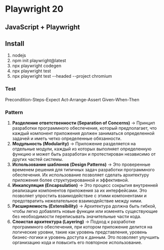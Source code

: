 # Playwright 20

## JavaScript + Playwright

## Install

1. nodejs
2. npm init playwright@latest
3. npx playwright codegen
4. npx playwright test 
5. npx playwright test --headed --project chromium

### Test
Precondition-Steps-Expect
Act-Arrange-Assert
Given-When-Then


### Pattern

1. **Разделение ответственности (Separation of Concerns)** -> Принцип разработки программного обеспечения,
который предполагает, что каждый компонент
приложения должен заниматься определенной
задачей и иметь четко определенные обязанности. 
2. **Модульность (Modularity)** -> Приложение разделяется на отдельные модули,
каждый из которых выполняет определенную
функцию и может быть разработан и
протестирован независимо от других частей
системы.
3. **Использование шаблонов (Design Patterns)** -> Это проверенные временем решения для
типичных задач разработки программного
обеспечения. Их использование позволяет сделать
архитектуру приложения более структурированной
и эффективной.
4. **Инкапсуляция (Encapsulation)** ->  Это процесс сокрытия внутренней реализации
компонентов приложения за их интерфейсами. Это
позволяет упростить взаимодействие с этими
компонентами и предотвратить нежелательное
взаимодействие между ними.
5. **Расширяемость (Extensibility)** -> Архитектура должна быть гибкой, чтобы легко
добавлять новые функции или изменять
существующие без необходимости переписывать
значительные части кода.
6. **Слоистая архитектура (Layering)** -> Подход к разработке программного обеспечения,
при котором приложение делится на логические
уровни, такие как уровень представления, уровень
бизнес-логики и уровень доступа к данным. Это
позволяет улучшить организацию кода и повысить
его повторное использование.